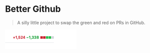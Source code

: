# Better Github

> A silly little project to swap the green and red on PRs in GitHub.


![new](/example.png)